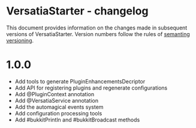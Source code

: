 # VersatiaStarter - changelog

This document provides information on the changes made in subsequent versions of VersatiaStarter.
Version numbers follow the rules of [semanting versioning](https://en.wikipedia.org/wiki/Software_versioning).

# 1.0.0
- Add tools to generate PluginEnhancementsDecriptor
- Add API for registering plugins and regenerate configurations
- Add @PluginContext annotation
- Add @VersatiaService annotation
- Add the automagical events system
- Add configuration processing tools
- Add #bukkitPrintln and #bukkitBroadcast methods